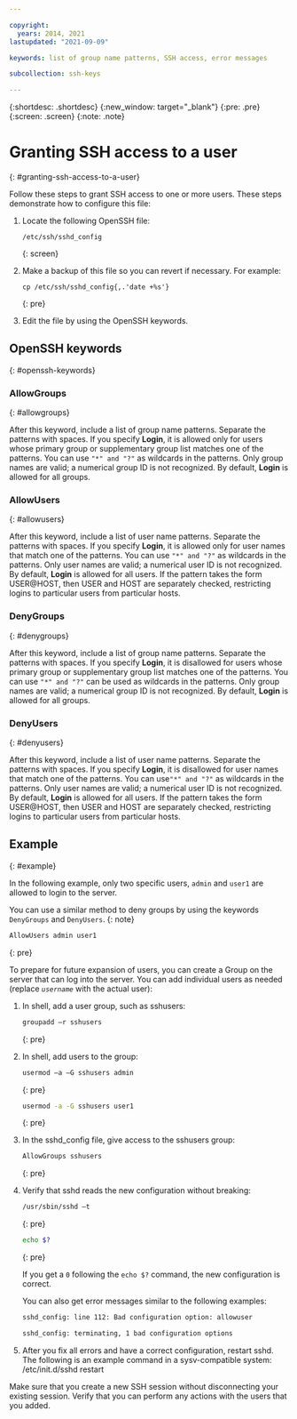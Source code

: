 ```yaml
---

copyright:
  years: 2014, 2021
lastupdated: "2021-09-09"

keywords: list of group name patterns, SSH access, error messages

subcollection: ssh-keys

---
```


{:shortdesc: .shortdesc}
{:new_window: target="_blank"}
{:pre: .pre}
{:screen: .screen}
{:note: .note}

# Granting SSH access to a user
{: #granting-ssh-access-to-a-user}

Follow these steps to grant SSH access to one or more users. These steps demonstrate how to configure this file:

1. Locate the following OpenSSH file:

    ```
    /etc/ssh/sshd_config
    ```
    {: screen}

2. Make a backup of this file so you can revert if necessary. For example:

    ```
    cp /etc/ssh/sshd_config{,.'date +%s'}
    ```
    {: pre}

3. Edit the file by using the OpenSSH keywords.


## OpenSSH keywords
{: #openssh-keywords}

### AllowGroups
{: #allowgroups}

After this keyword, include a list of group name patterns. Separate the patterns with spaces. If you specify **Login**, it is allowed only for users whose primary group or supplementary group list matches one of the patterns. You can use `"*" and "?"` as wildcards in the patterns. Only group names are valid; a numerical group ID is not recognized. By default, **Login** is allowed for all groups.

### AllowUsers
{: #allowusers}

After this keyword, include a list of user name patterns. Separate the patterns with spaces. If you specify **Login**, it is allowed only for user names that match one of the patterns. You can use `"*" and "?"` as wildcards in the patterns. Only user names are valid; a numerical user ID is not recognized. By default, **Login** is allowed for all users. If the pattern takes the form USER@HOST, then USER and HOST are separately checked, restricting logins to particular users from particular hosts.

### DenyGroups
{: #denygroups}

After this keyword, include a list of group name patterns. Separate the patterns with spaces. If you specify **Login**, it is disallowed for users whose primary group or supplementary group list matches one of the patterns. You can use `"*" and "?"` can be used as wildcards in the patterns. Only group names are valid; a numerical group ID is not recognized. By default, **Login** is allowed for all groups.

### DenyUsers
{: #denyusers}

After this keyword, include a list of user name patterns. Separate the patterns with spaces. If you specify **Login**, it is disallowed for user names that match one of the patterns. You can use`"*" and "?"` as wildcards in the patterns. Only user names are valid; a numerical user ID is not recognized. By default, **Login** is allowed for all users.  If the pattern takes the form USER@HOST, then USER and HOST are separately checked, restricting logins to particular users from particular hosts.

## Example
{: #example}

In the following example, only two specific users, `admin` and `user1` are allowed to login to the server.

You can use a similar method to deny groups by using the keywords `DenyGroups` and `DenyUsers`.
{: note}

```sh
AllowUsers admin user1
```
{: pre}

To prepare for future expansion of users, you can create a Group on the server that can log into the server. You can add individual users as needed (replace *`username`* with the actual user):

1. In shell, add a user group, such as sshusers:

    ```sh
    groupadd –r sshusers
    ```
    {: pre}

2. In shell, add users to the group:

    ```sh
    usermod –a –G sshusers admin
    ```
    {: pre}
    
    ```sh
    usermod -a -G sshusers user1
    ```
    {: pre}

3. In the sshd_config file, give access to the sshusers group:

    ```sh
    AllowGroups sshusers
    ```
    {: pre}

4. Verify that sshd reads the new configuration without breaking:

    ```sh
    /usr/sbin/sshd –t
    ```
    {: pre}

    ```sh
    echo $?
    ```
    {: pre}

    If you get a `0` following the `echo $?` command, the new configuration is correct.
    
    You can also get error messages similar to the following examples:
  
    ```sh
    sshd_config: line 112: Bad configuration option: allowuser
    ```

    ```sh
    sshd_config: terminating, 1 bad configuration options
    ```

5. After you fix all errors and have a correct configuration, restart sshd. The following is an example command in a sysv-compatible system:
  /etc/init.d/sshd restart

Make sure that you create a new SSH session without disconnecting your existing session. Verify that you can perform any actions with the users that you added.
